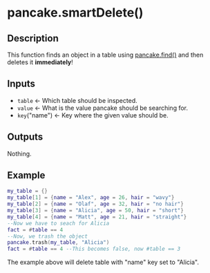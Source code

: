 # pancake.smartDelete()

## Description

This function finds an object in a table using [pancake.find()](http://mightypancake.games/#/documentation/functions/pancake.find()) and then deletes it **immediately**!

## Inputs

- `table` <- Which table should be inspected.
- `value` <- What is the value pancake should be searching for.
- `key`("name") <- Key where the given value should be.

## Outputs

Nothing.

## Example

```lua
my_table = {}
my_table[1] = {name = "Alex", age = 26, hair = "wavy"}
my_table[2] = {name = "Olaf", age = 32, hair = "no hair"}
my_table[3] = {name = "Alicia", age = 50, hair = "short"}
my_table[4] = {name = "Matt", age = 21, hair = "straight"}
--Now we have to seach for Alicia
fact = #table == 4
--Now, we trash the object
pancake.trash(my_table, "Alicia")
fact = #table == 4 --This becomes false, now #table == 3
```

The example above will delete table with "name" key set to "Alicia".
